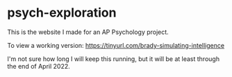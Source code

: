 # psych-exploration

This is the website I made for an AP Psychology project.

To view a working version: https://tinyurl.com/brady-simulating-intelligence

I'm not sure how long I will keep this running, but it will be at least through the end of April 2022.
